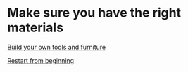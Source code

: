 # Make sure you have the right materials

[Build your own tools and furniture](animal/door10.md)

[Restart from beginning](animal/door1.md)
